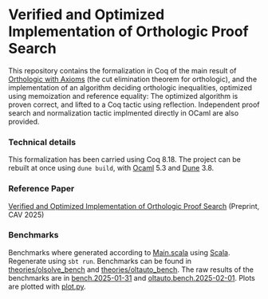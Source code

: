 # Verified and Optimized Implementation of Orthologic Proof Search
This repository contains the formalization in Coq of the main result of [Orthologic with Axioms](https://infoscience.epfl.ch/entities/publication/0bf03832-b873-44e1-8286-4301ecc42709) (the cut elimination theorem for orthologic), and the implementation of an algorithm deciding orthologic inequalities, optimized using memoization and reference equality: The optimized algorithm is proven correct, and lifted to a Coq tactic using reflection. Independent proof search and normalization tactic implmented directly in OCaml are also provided.

### Technical details
This formalization has been carried using Coq 8.18. The project can be rebuilt at once using `dune build`, with [Ocaml](https://ocaml.org/docs/installing-ocaml) 5.3 and [Dune](https://dune.build/install) 3.8.

### Reference Paper
[Verified and Optimized Implementation of Orthologic Proof Search](https://infoscience.epfl.ch/entities/publication/398b9d7c-1bd9-4570-9c12-7214e12d9caf) (Preprint, CAV 2025)

### Benchmarks
Benchmarks where generated according to [Main.scala](generation/src/main/scala/Main.scala) using [Scala](https://www.scala-lang.org/download/). Regenerate using `sbt run`. Benchmarks can be found in [theories/olsolve_bench](theories/olsolve_bench) and [theories/oltauto_bench](theories/oltauto_bench).
The raw results of the benchmarks are in [bench.2025-01-31](bench.2025-01-31) and [oltauto.bench.2025-02-01](oltauto.bench.2025-02-01). Plots are plotted with [plot.py](plot.py).